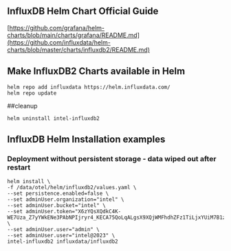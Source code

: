 ## InfluxDB Helm Chart Official Guide
[https://github.com/grafana/helm-charts/blob/main/charts/grafana/README.md](https://github.com/influxdata/helm-charts/blob/master/charts/influxdb2/README.md)

## Make InfluxDB2 Charts available in Helm 
```
helm repo add influxdata https://helm.influxdata.com/
helm repo update
```
##cleanup
```
helm uninstall intel-influxdb2
```

## InfluxDB Helm Installation examples

### Deployment without persistent storage - data wiped out after restart
```
helm install \
-f /data/otel/helm/influxdb2/values.yaml \
--set persistence.enabled=false \
--set adminUser.organization="intel" \
--set adminUser.bucket="intel" \
--set adminUser.token="X6zYQsXQdkC4K-WE7Uza_Z7yYWkENe3PAbNPIjryr4_KECA75QoLqALgsX9XQjWMFhdhZFz1TiLjxYUiM7B1zw==" \
--set adminUser.user="admin" \
--set adminUser.user="intel@2023" \
intel-influxdb2 influxdata/influxdb2
```
